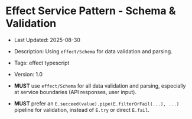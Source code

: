 # Effect Service Pattern - Schema & Validation
- Last Updated: 2025-08-30
- Description: Using `effect/Schema` for data validation and parsing.
- Tags: effect typescript
- Version: 1.0


- **MUST** use `effect/Schema` for all data validation and parsing, especially at service boundaries (API responses, user input).
- **MUST** prefer an `E.succeed(value).pipe(E.filterOrFail(...), ...)` pipeline for validation, instead of `E.try` or direct `E.fail`.

